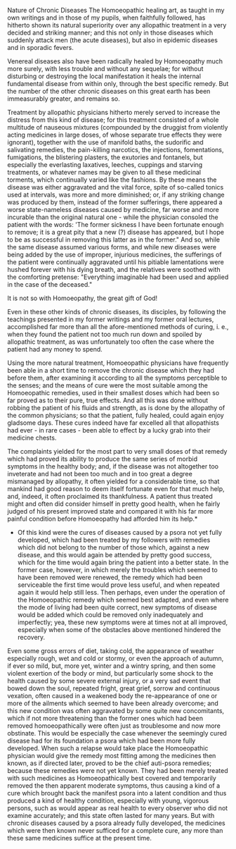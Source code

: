 Nature of Chronic Diseases
The Homoeopathic healing art, as taught in my own writings and in those of my pupils, when faithfully followed, has hitherto shown its natural superiority over any allopathic treatment in a very decided and striking manner; and this not only in those diseases which suddenly attack men (the acute diseases), but also in epidemic diseases and in sporadic fevers.

Venereal diseases also have been radically healed by Homoeopathy much more surely, with less trouble and without any sequelae; for without disturbing or destroying the local manifestation it heals the internal fundamental disease from within only, through the best specific remedy. But the number of the other chronic diseases on this great earth has been immeasurably greater, and remains so.

Treatment by allopathic physicians hitherto merely served to increase the distress from this kind of disease; for this treatment consisted of a whole multitude of nauseous mixtures (compounded by the druggist from violently acting medicines in large doses, of whose separate true effects they were ignorant), together with the use of manifold baths, the sudorific and salivating remedies, the pain-killing narcotics, the injections, fomentations, fumigations, the blistering plasters, the exutories and fontanels, but especially the everlasting laxatives, leeches, cuppings and starving treatments, or whatever names may be given to all these medicinal torments, which continually varied like the fashions. By these means the disease was either aggravated and the vital force, spite of so-called tonics used at intervals, was more and more diminished; or, if any striking change was produced by them, instead of the former sufferings, there appeared a worse state-nameless diseases caused by medicine, far worse and more incurable than the original natural one - while the physician consoled the patient with the words: 'The former sickness I have been fortunate enough to remove; it is a great pity that a new (?) disease has appeared, but I hope to be as successful in removing this latter as in the former." And so, while the same disease assumed various forms, and while new diseases were being added by the use of improper, injurious medicines, the sufferings of the patient were continually aggravated until his pitiable lamentations were hushed forever with his dying breath, and the relatives were soothed with the comforting pretense: "Everything imaginable had been used and applied in the case of the deceased."

It is not so with Homoeopathy, the great gift of God!

Even in these other kinds of chronic diseases, its disciples, by following the teachings presented in my former writings and my former oral lectures, accomplished far more than all the afore-mentioned methods of curing, i. e., when they found the patient not too much run down and spoiled by allopathic treatment, as was unfortunately too often the case where the patient had any money to spend.

Using the more natural treatment, Homoeopathic physicians have frequently been able in a short time to remove the chronic disease which they had before them, after examining it according to all the symptoms perceptible to the senses; and the means of cure were the most suitable among the Homoeopathic remedies, used in their smallest doses which had been so far proved as to their pure, true effects. And all this was done without robbing the patient of his fluids and strength, as is done by the allopathy of the common physicians; so that the patient, fully healed, could again enjoy gladsome days. These cures indeed have far excelled all that allopathists had ever - in rare cases - been able to effect by a lucky grab into their medicine chests.

The complaints yielded for the most part to very small doses of that remedy which had proved its ability to produce the same series of morbid symptoms in the healthy body; and, if the disease was not altogether too inveterate and had not been too much and in too great a degree mismanaged by allopathy, it often yielded for a considerable time, so that mankind had good reason to deem itself fortunate even for that much help, and, indeed, it often proclaimed its thankfulness. A patient thus treated might and often did consider himself in pretty good health, when he fairly judged of his present improved state and compared it with his far more painful condition before Homoeopathy had afforded him its help.*

* Of this kind were the cures of diseases caused by a psora not yet fully developed, which had been treated by my followers with remedies which did not belong to the number of those which, against a new disease, and this would again be attended by pretty good success, which for the time would again bring the patient into a better state. In the former case, however, in which merely the troubles which seemed to have been removed were renewed, the remedy which had been serviceable the first time would prove less useful, and when repeated again it would help still less. Then perhaps, even under the operation of the Homoeopathic remedy which seemed best adapted, and even where the mode of living had been quite correct, new symptoms of disease would be added which could be removed only inadequately and imperfectly; yea, these new symptoms were at times not at all improved, especially when some of the obstacles above mentioned hindered the recovery.

Even some gross errors of diet, taking cold, the appearance of weather especially rough, wet and cold or stormy, or even the approach of autumn, if ever so mild, but, more yet, winter and a wintry spring, and then some violent exertion of the body or mind, but particularly some shock to the health caused by some severe external injury, or a very sad event that bowed down the soul, repeated fright, great grief, sorrow and continuous vexation, often caused in a weakened body the re-appearance of one or more of the ailments which seemed to have been already overcome; and this new condition was often aggravated by some quite new concomitants, which if not more threatening than the former ones which had been removed homoeopathically were often just as troublesome and now more obstinate. This would be especially the case whenever the seemingly cured disease had for its foundation a psora which had been more fully developed. When such a relapse would take place the Homoeopathic physician would give the remedy most fitting among the medicines then known, as if directed later, proved to be the chief auti-psora remedies; because these remedies were not yet known. They had been merely treated with such medicines as Homoeopathically best covered and temporarily removed the then apparent moderate symptoms, thus causing a kind of a cure which brought back the manifest psora into a latent condition and thus produced a kind of healthy condition, especially with young, vigorous persons, such as would appear as real health to every observer who did not examine accurately; and this state often lasted for many years. But with chronic diseases caused by a psora already fully developed, the medicines which were then known never sufficed for a complete cure, any more than these same medicines suffice at the present time.